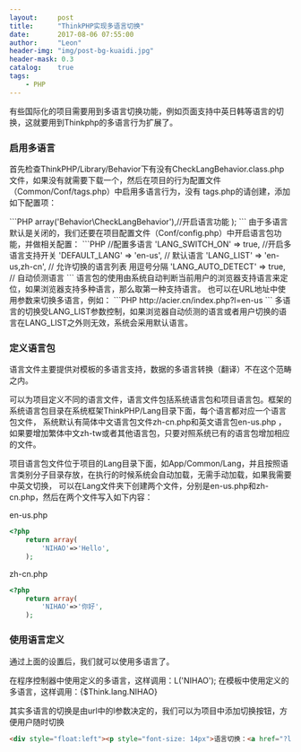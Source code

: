 ```yaml
---
layout:     post
title:      "ThinkPHP实现多语言切换"
date:       2017-08-06 07:55:00
author:     "Leon"
header-img: "img/post-bg-kuaidi.jpg"
header-mask: 0.3
catalog:    true
tags:
    - PHP
---
```


有些国际化的项目需要用到多语言切换功能，例如页面支持中英日韩等语言的切换，这就要用到Thinkphp的多语言行为扩展了。

### 启用多语言
<p>首先检查ThinkPHP/Library/Behavior下有没有CheckLangBehavior.class.php文件，如果没有就需要下载一个，然后在项目的行为配置文件（Common/Conf/tags.php）中启用多语言行为，没有
tags.php的请创建，添加如下配置项：</p>
```PHP
<?php
return array(
     //app_begin这个行为标签，其实就是tp的内置标签，作用是在tp初始化的时候，触发某个行为，在这里设置当然是触发多语言的功能了
    'app_begin' => array('Behavior\CheckLangBehavior'),//开启语言功能
);
```
由于多语言默认是关闭的，我们还要在项目配置文件（Conf/config.php）中开启语言包功能，并做相关配置：
```PHP
//配置多语言
'LANG_SWITCH_ON'  => true,    //开启多语言支持开关
'DEFAULT_LANG'    => 'en-us',  // 默认语言
'LANG_LIST'    => 'en-us,zh-cn', // 允许切换的语言列表 用逗号分隔
'LANG_AUTO_DETECT'  => true,  // 自动侦测语言
```
语言包的使用由系统自动判断当前用户的浏览器支持语言来定位，如果浏览器支持多种语言，那么取第一种支持语言。
也可以在URL地址中使用参数来切换多语言，例如：
```PHP
    http://acier.cn/index.php?l=en-us
```
多语言的切换受LANG_LIST参数控制，如果浏览器自动侦测的语言或者用户切换的语言在LANG_LIST之外则无效，系统会采用默认语言。

### 定义语言包
语言文件主要提供对模板的多语言支持，数据的多语言转换（翻译）不在这个范畴之内。    

可以为项目定义不同的语言文件，语言文件包括系统语言包和项目语言包。框架的系统语言包目录在系统框架ThinkPHP/Lang目录下面，每个语言都对应一个语言包文件，
系统默认有简体中文语言包文件zh-cn.php和英文语言包en-us.php ，如果要增加繁体中文zh-tw或者其他语言包，只要对照系统已有的语言包增加相应的文件。

项目语言包文件位于项目的Lang目录下面，如App/Common/Lang，并且按照语言类别分子目录存放，在执行的时候系统会自动加载，无需手动加载，如果我需要中英文切换，
可以在Lang文件夹下创建两个文件，分别是en-us.php和zh-cn.php，然后在两个文件写入如下内容：

en-us.php
```PHP
<?php
    return array(
        'NIHAO'=>'Hello',
    );
```

zh-cn.php
```PHP
<?php
    return array(
        'NIHAO'=>'你好',
    );
```

### 使用语言定义
通过上面的设置后，我们就可以使用多语言了。

在程序控制器中使用定义的多语言，这样调用：L('NIHAO');
在模板中使用定义的多语言，这样调用：{$Think.lang.NIHAO}

其实多语言的切换是由url中的l参数决定的，我们可以为项目中添加切换按钮，方便用户随时切换
```html
<div style="float:left"><p style="font-size: 14px">语言切换：<a href="?l=zh-cn"><span style="color: #0062F5">简体中文</span></a> | <a href="?l=en-us"><span style="color: #0062F5">English</span></a></p></div>
```